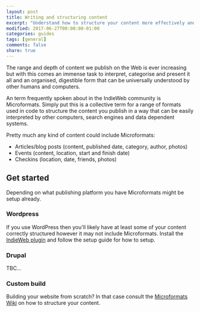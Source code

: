 ```yaml
---
layout: post
title: Writing and structuring content
excerpt: "Understand how to structure your content more effectively and present it in a way that search engines and other users and services on the Web interpret your content effectively."
modified: 2017-06-27T00:00:00-01:00
categories: guides
tags: [general]
comments: false
share: true
---
```


The range and depth of content we publish on the Web is ever increasing but with this comes an immense task to interpret, categorise and present it all and an organised, digestible form that can be universally understood by other humans and computers.

An term frequently spoken about in the IndieWeb community is Microformats. Simply put this is a collective term for a range of formats used in code to structure the content you publish in a way that can be easily interpreted by other computers, search engines and data dependent systems.

Pretty much any kind of content could include Microformats:

- Articles/blog posts (content, published date, category, author, photos)
- Events (content, location, start and finish date)
- Checkins (location, date, friends, photos)

## Get started
Depending on what publishing platform you have Microformats might be setup already.

### Wordpress
If you use WordPress then you'll likely have at least some of your content correctly structured however it may not include Microformats. Install the [IndieWeb plugin](https://en-gb.wordpress.org/plugins/indieweb/) and follow the setup guide for how to setup.

### Drupal
TBC...

### Custom build
Building your website from scratch? In that case consult the [Microformats Wiki](http://microformats.org/wiki/Main_Page) on how to structure your content.

